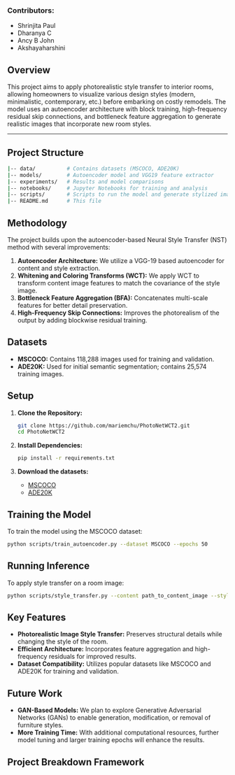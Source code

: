 ### Contributors: 
- Shrinjita Paul
- Dharanya C
- Ancy B John
- Akshayaharshini

## Overview

This project aims to apply photorealistic style transfer to interior rooms, allowing homeowners to visualize various design styles (modern, minimalistic, contemporary, etc.) before embarking on costly remodels. The model uses an autoencoder architecture with block training, high-frequency residual skip connections, and bottleneck feature aggregation to generate realistic images that incorporate new room styles.

---

## Project Structure

```bash
|-- data/          # Contains datasets (MSCOCO, ADE20K)
|-- models/        # Autoencoder model and VGG19 feature extractor
|-- experiments/   # Results and model comparisons
|-- notebooks/     # Jupyter Notebooks for training and analysis
|-- scripts/       # Scripts to run the model and generate stylized images
|-- README.md      # This file
```

## Methodology

The project builds upon the autoencoder-based Neural Style Transfer (NST) method with several improvements:
1. **Autoencoder Architecture:** We utilize a VGG-19 based autoencoder for content and style extraction.
2. **Whitening and Coloring Transforms (WCT):** We apply WCT to transform content image features to match the covariance of the style image.
3. **Bottleneck Feature Aggregation (BFA):** Concatenates multi-scale features for better detail preservation.
4. **High-Frequency Skip Connections:** Improves the photorealism of the output by adding blockwise residual training.

## Datasets

- **MSCOCO:** Contains 118,288 images used for training and validation.
- **ADE20K:** Used for initial semantic segmentation; contains 25,574 training images.

## Setup

1. **Clone the Repository:**
   ```bash
   git clone https://github.com/mariemchu/PhotoNetWCT2.git
   cd PhotoNetWCT2
   ```

2. **Install Dependencies:**
   ```bash
   pip install -r requirements.txt
   ```

3. **Download the datasets:**
   - [MSCOCO](http://cocodataset.org/#download)
   - [ADE20K](https://groups.csail.mit.edu/vision/datasets/ADE20K/)

## Training the Model

To train the model using the MSCOCO dataset:

```bash
python scripts/train_autoencoder.py --dataset MSCOCO --epochs 50
```

## Running Inference

To apply style transfer on a room image:

```bash
python scripts/style_transfer.py --content path_to_content_image --style path_to_style_image --output output_image.png
```

## Key Features

- **Photorealistic Image Style Transfer:** Preserves structural details while changing the style of the room.
- **Efficient Architecture:** Incorporates feature aggregation and high-frequency residuals for improved results.
- **Dataset Compatibility:** Utilizes popular datasets like MSCOCO and ADE20K for training and validation.

## Future Work

- **GAN-Based Models:** We plan to explore Generative Adversarial Networks (GANs) to enable generation, modification, or removal of furniture styles.
- **More Training Time:** With additional computational resources, further model tuning and larger training epochs will enhance the results.

## Project Breakdown Framework


